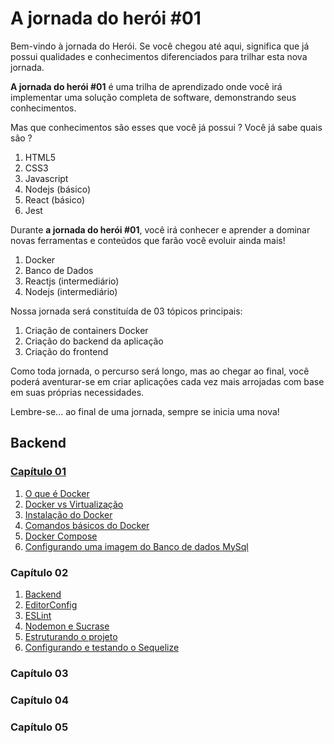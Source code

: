 # A jornada do herói #01
Bem-vindo à jornada do Herói.
Se você chegou até aqui, significa que já possui qualidades e conhecimentos diferenciados para trilhar esta nova jornada.

**A jornada do herói #01** é uma trilha de aprendizado onde você irá implementar uma solução completa de software, demonstrando seus conhecimentos.

Mas que conhecimentos são esses que você já possui ? Você já sabe quais são ?

1. HTML5
2. CSS3
3. Javascript
4. Nodejs (básico)
5. React (básico)
7. Jest

Durante **a jornada do herói #01**, você irá conhecer e aprender a dominar novas ferramentas e conteúdos que farão você evoluir ainda mais!

1. Docker
2. Banco de Dados
3. Reactjs (intermediário)
4. Nodejs (intermediário)

Nossa jornada será constituída de 03 tópicos principais:
1. Criação de containers Docker
2. Criação do backend da aplicação
3. Criação do frontend

Como toda jornada, o percurso será longo, mas ao chegar ao final, você poderá aventurar-se em criar aplicações cada vez mais arrojadas com base em suas próprias necessidades.

Lembre-se... ao final de uma jornada, sempre se inicia uma nova! 

## Backend

### [Capítulo 01](https://github.com/programmer-hero/jornada-do-heroi-01/tree/main/capitulo-01)

1. [O que é Docker](https://github.com/programmer-hero/jornada-do-heroi-01/blob/main/capitulo-01/01.%20O%20que%20%C3%A9%20o%20Docker.md)
2. [Docker vs Virtualização](https://github.com/programmer-hero/jornada-do-heroi-01/blob/main/capitulo-01/02.%20Docker%20vs%20Virtualiza%C3%A7%C3%A3o.md)
3. [Instalação do Docker](https://github.com/programmer-hero/jornada-do-heroi-01/blob/main/capitulo-01/03.%20Instala%C3%A7%C3%A3o%20do%20Docker.md)
4. [Comandos básicos do Docker](https://github.com/programmer-hero/jornada-do-heroi-01/blob/main/capitulo-01/04.%20Comandos%20b%C3%A1sicos%20do%20Docker.md)
5. [Docker Compose](https://github.com/programmer-hero/jornada-do-heroi-01/blob/main/capitulo-01/05.%20Docker-Compose.md)
6. [Configurando uma imagem do Banco de dados MySql](https://github.com/programmer-hero/jornada-do-heroi-01/blob/main/capitulo-01/06.%20Configurando%20uma%20imagem%20do%20Banco%20de%20dados%20MySql.md)

### Capítulo 02
1. [Backend](https://github.com/programmer-hero/jornada-do-heroi-01/blob/main/capitulo-02/01.%20backend.md)
2. [EditorConfig](https://github.com/programmer-hero/jornada-do-heroi-01/blob/main/capitulo-02/02.%20EditorConfig.md)
3. [ESLint](https://github.com/programmer-hero/jornada-do-heroi-01/blob/main/capitulo-02/03.%20ESLint.md)
4. [Nodemon e Sucrase](https://github.com/programmer-hero/jornada-do-heroi-01/blob/main/capitulo-02/04.%20Nodemon%20e%20Sucrase.md)
5. [Estruturando o projeto](https://github.com/programmer-hero/jornada-do-heroi-01/blob/main/capitulo-02/05.%20Estruturando%20o%20projeto.md)
6. [Configurando e testando o Sequelize](https://github.com/programmer-hero/jornada-do-heroi-01/blob/main/capitulo-02/06.%20Configurando%20e%20testando%20o%20Sequelize.md)
### Capítulo 03

### Capítulo 04
### Capítulo 05


